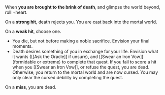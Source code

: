 When **you are brought to the brink of death**, and glimpse the world beyond, roll +heart. 

On a **strong hit**, death rejects you. You are cast back into the mortal world. 

On a **weak hit**, choose one. 

- You die, but not before making a noble sacrifice. Envision your final moments. 
- Death desires something of you in exchange for your life. Envision what it wants ([[Ask the Oracle]] if unsure), and [[Swear an Iron Vow]] (formidable or extreme) to complete that quest. If you fail to score a hit when you [[Swear an Iron Vow]], or refuse the quest, you are dead. Otherwise, you return to the mortal world and are now cursed. You may only clear the cursed debility by completing the quest. 

On a **miss**, you are dead.